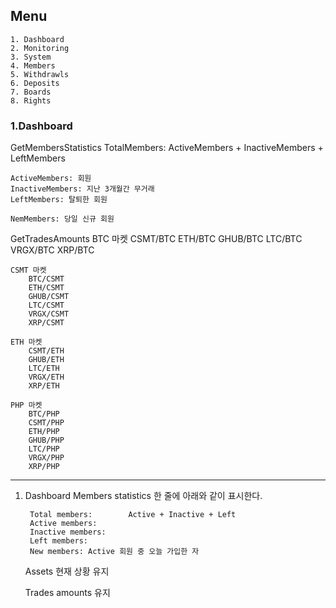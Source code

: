 ## Menu
    1. Dashboard
    2. Monitoring
    3. System
    4. Members
    5. Withdrawls
    6. Deposits
    7. Boards
    8. Rights
    

### 1.Dashboard
    
GetMembersStatistics
    TotalMembers: ActiveMembers + InactiveMembers + LeftMembers

    ActiveMembers: 회원
    InactiveMembers: 지난 3개월간 무거래
    LeftMembers: 탈퇴한 회원

    NemMembers: 당일 신규 회원

GetTradesAmounts
    BTC 마켓
        CSMT/BTC
        ETH/BTC
        GHUB/BTC
        LTC/BTC
        VRGX/BTC
        XRP/BTC
    
    CSMT 마켓
        BTC/CSMT
        ETH/CSMT
        GHUB/CSMT
        LTC/CSMT
        VRGX/CSMT
        XRP/CSMT
        
    ETH 마켓
        CSMT/ETH
        GHUB/ETH
        LTC/ETH
        VRGX/ETH
        XRP/ETH
    
    PHP 마켓
        BTC/PHP
        CSMT/PHP
        ETH/PHP
        GHUB/PHP
        LTC/PHP
        VRGX/PHP
        XRP/PHP








---

1. Dashboard
    Members statistics
        한 줄에 아래와 같이 표시한다.
        
        Total members:        Active + Inactive + Left
        Active members:
        Inactive members:
        Left members:
        New members: Active 회원 중 오늘 가입한 자
        
    Assets
        현재 상황 유지
        
    Trades amounts
        유지
